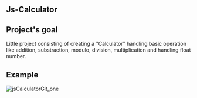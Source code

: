 ## Js-Calculator

## Project's goal

Little project consisting of creating a "Calculator" handling basic operation like addition, substraction, modulo, division, multiplication and handling float number.

## Example

![jsCalculatorGit_one](https://user-images.githubusercontent.com/57138558/107234768-4a215f00-6a24-11eb-9c37-7a8689698f7a.PNG)
